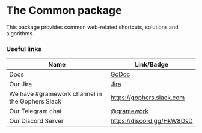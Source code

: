 # The Common package

This package provides common web-related shortcuts, solutions and algorithms.

### Useful links
| Name  | Link/Badge  	|
|---	|---		|
| Docs  | [GoDoc](https://godoc.org/github.com/gramework/common) |
| Our Jira | [Jira](https://gramework.atlassian.net) |
| We have #gramework channel in the Gophers Slack | https://gophers.slack.com |
| Our Telegram chat | [@gramework](https://t.me/gramework) |
| Our Discord Server | https://discord.gg/HkW8DsD |
